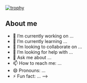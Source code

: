 
[![trophy](https://github-profile-trophy.vercel.app/?username=marimoon)](https://github-profile-trophy.vercel.app/?username=ryo-ma&rank=S,AAA&title=Stars,Commits)

## About me

- 🔭 I’m currently working on ...
- 🌱 I’m currently learning ...
- 👯 I’m looking to collaborate on ...
- 🤔 I’m looking for help with ...
- 💬 Ask me about ...
- 📫 How to reach me: ...
- 😄 Pronouns: ...
- ⚡ Fun fact: ...
-->
